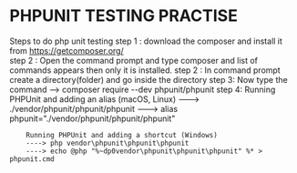 # PHPUNIT TESTING PRACTISE

Steps to do php unit testing
step 1 : download the composer and install it  from https://getcomposer.org/  
step 2 : Open the command prompt and type composer and list of commands appears then only it is installed.
step 2 : In command prompt create a directory(folder) and go inside the directory 
step 3: Now type the command --> composer require --dev phpunit/phpunit 
step 4: Running PHPUnit and adding an alias (macOS, Linux)
         ---> ./vendor/phpunit/phpunit/phpunit
         --->  alias phpunit="./vendor/phpunit/phpunit/phpunit"
         
        Running PHPUnit and adding a shortcut (Windows)
        ----> php vendor\phpunit\phpunit\phpunit
        ----> echo @php "%~dp0vendor\phpunit\phpunit\phpunit" %* > phpunit.cmd
